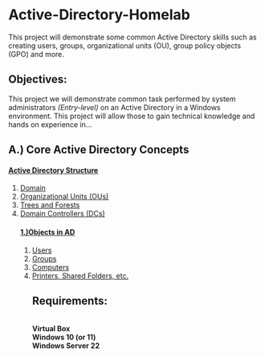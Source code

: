 # Active-Directory-Homelab
This project will demonstrate some common Active Directory skills such as creating users, groups, organizational units (OU), group policy objects (GPO) and more.

<h2>Objectives:</h2>
This project we will demonstrate common task performed by system administrators <i>(Entry-level)</i> on an Active Directory in a Windows environment. This project will allow those to gain technical knowledge and hands on experience in...
<h2>A.) Core Active Directory Concepts</h4>
<h4><a href="#Active-Directory-Structure">Active Directory Structure</a></h4>
  <ol>
    <li><a href="#Domain">Domain</a></li>
    <li><a href="#Organizational-Units">Organizational Units (OUs)</a></li>
    <li><a href="#Trees-and-Forests">Trees and Forests</a></li>
    <li><a href="#Domain-Controllers">Domain Controllers (DCs)</a></li>
  <ol></ol>
    
<h4><a href="#Objects-in-AD"> 1.)Objects in AD</a></h4>
<ol>
  <li><a href="#Users">Users</a></li>
  <li><a href="#Groups">Groups</a></li>
  <li><a href="#Computers">Computers</a></li>
  <li><a href="#Printers">Printers, Shared Folders, etc.</a></li>
<ol></ol>




<h2>Requirements:</h2>
</br><b>Virtual Box</b>
</br><b>Windows 10 (or 11)</b>
</br><b>Windows Server 22</b>



